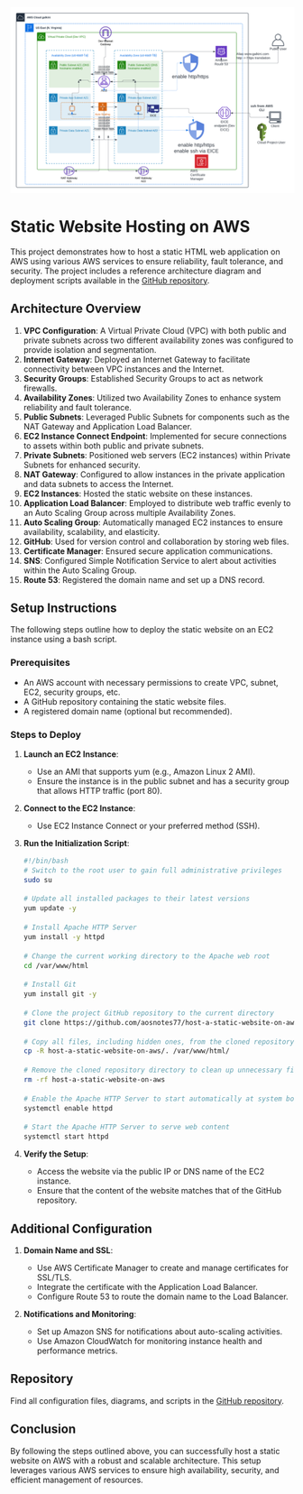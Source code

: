 ![Alt text](/Host_a_Static_Website_on_AWS_mine.png)

# Static Website Hosting on AWS

This project demonstrates how to host a static HTML web application on AWS using various AWS services to ensure reliability, fault tolerance, and security. The project includes a reference architecture diagram and deployment scripts available in the [GitHub repository](https://github.com/galkini/host-a-static-website-on-aws).

## Architecture Overview

1. **VPC Configuration**: A Virtual Private Cloud (VPC) with both public and private subnets across two different availability zones was configured to provide isolation and segmentation.
2. **Internet Gateway**: Deployed an Internet Gateway to facilitate connectivity between VPC instances and the Internet.
3. **Security Groups**: Established Security Groups to act as network firewalls.
4. **Availability Zones**: Utilized two Availability Zones to enhance system reliability and fault tolerance.
5. **Public Subnets**: Leveraged Public Subnets for components such as the NAT Gateway and Application Load Balancer.
6. **EC2 Instance Connect Endpoint**: Implemented for secure connections to assets within both public and private subnets.
7. **Private Subnets**: Positioned web servers (EC2 instances) within Private Subnets for enhanced security.
8. **NAT Gateway**: Configured to allow instances in the private application and data subnets to access the Internet.
9. **EC2 Instances**: Hosted the static website on these instances.
10. **Application Load Balancer**: Employed to distribute web traffic evenly to an Auto Scaling Group across multiple Availability Zones.
11. **Auto Scaling Group**: Automatically managed EC2 instances to ensure availability, scalability, and elasticity.
12. **GitHub**: Used for version control and collaboration by storing web files.
13. **Certificate Manager**: Ensured secure application communications.
14. **SNS**: Configured Simple Notification Service to alert about activities within the Auto Scaling Group.
15. **Route 53**: Registered the domain name and set up a DNS record.

## Setup Instructions

The following steps outline how to deploy the static website on an EC2 instance using a bash script.

### Prerequisites

- An AWS account with necessary permissions to create VPC, subnet, EC2, security groups, etc.
- A GitHub repository containing the static website files.
- A registered domain name (optional but recommended).

### Steps to Deploy

1. **Launch an EC2 Instance**:
    - Use an AMI that supports yum (e.g., Amazon Linux 2 AMI).
    - Ensure the instance is in the public subnet and has a security group that allows HTTP traffic (port 80).

2. **Connect to the EC2 Instance**:
    - Use EC2 Instance Connect or your preferred method (SSH).

3. **Run the Initialization Script**:

    ```bash
    #!/bin/bash
    # Switch to the root user to gain full administrative privileges
    sudo su
    
    # Update all installed packages to their latest versions
    yum update -y
    
    # Install Apache HTTP Server
    yum install -y httpd
    
    # Change the current working directory to the Apache web root
    cd /var/www/html
    
    # Install Git
    yum install git -y
    
    # Clone the project GitHub repository to the current directory
    git clone https://github.com/aosnotes77/host-a-static-website-on-aws.git
    
    # Copy all files, including hidden ones, from the cloned repository to the Apache web root
    cp -R host-a-static-website-on-aws/. /var/www/html/
    
    # Remove the cloned repository directory to clean up unnecessary files
    rm -rf host-a-static-website-on-aws
    
    # Enable the Apache HTTP Server to start automatically at system boot
    systemctl enable httpd
    
    # Start the Apache HTTP Server to serve web content
    systemctl start httpd
    ```

4. **Verify the Setup**:
    - Access the website via the public IP or DNS name of the EC2 instance.
    - Ensure that the content of the website matches that of the GitHub repository.

## Additional Configuration

1. **Domain Name and SSL**:
    - Use AWS Certificate Manager to create and manage certificates for SSL/TLS.
    - Integrate the certificate with the Application Load Balancer.
    - Configure Route 53 to route the domain name to the Load Balancer.

2. **Notifications and Monitoring**:
    - Set up Amazon SNS for notifications about auto-scaling activities.
    - Use Amazon CloudWatch for monitoring instance health and performance metrics.

## Repository

Find all configuration files, diagrams, and scripts in the [GitHub repository](https://github.com/galkini/host-a-static-website-on-aws).

## Conclusion

By following the steps outlined above, you can successfully host a static website on AWS with a robust and scalable architecture. This setup leverages various AWS services to ensure high availability, security, and efficient management of resources.
